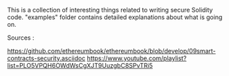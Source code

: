 This is a collection of interesting things related to writing secure Solidity code.
"examples" folder contains detailed explanations about what is going on.

Sources :

https://github.com/ethereumbook/ethereumbook/blob/develop/09smart-contracts-security.asciidoc
https://www.youtube.com/playlist?list=PLO5VPQH6OWdWsCgXJT9UuzgbC8SPvTRi5
